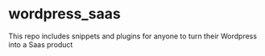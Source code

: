 # wordpress_saas
This repo includes snippets and plugins for anyone to turn their Wordpress into a Saas product
